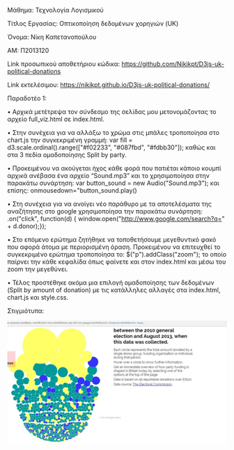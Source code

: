 Μάθημα: Τεχνολογία Λογισμικού



Τίτλος Εργασίας: Οπτικοποίηση δεδομένων χορηγιών (UK)

Όνομα: Νίκη Καπετανοπούλου

ΑΜ: Π2013120


Link προσωπικού αποθετήριου κώδικα: https://github.com/Nikikpt/D3js-uk-political-donations

Link εκτελέσιμου:
https://nikikpt.github.io/D3js-uk-political-donations/



Παραδοτέο 1:

•	Αρχικά μετέτρεψα τον σύνδεσμο της σελίδας μου μετονομάζοντας το αρχείο full_viz.html σε index.html.

•	Στην συνέχεια για να αλλάξω το χρώμα στις μπάλες τροποποίησα στο chart.js την συγκεκριμένη γραμμή: var fill = d3.scale.ordinal().range(["#f02233", "#087fbd", "#fdbb30"]); καθώς και στα 3 πεδία ομαδοποίησης Split by party.

•	Προκειμένου να ακούγεται ήχος κάθε φορά που πατιέται κάποιο κουμπί αρχικά ανέβασα ένα αρχείο “Sound.mp3” και το χρησιμοποίησα στην παρακάτω συνάρτηση:
var button_sound = new Audio("Sound.mp3");
και επίσης: onmousedown="button_sound.play()

•	Στη συνέχεια για να ανοίγει νέο παράθυρο με τα αποτελέσματα της αναζήτησης στο google χρησιμοποίησα την παρακάτω συνάρτηση:
.on("click", function(d) { window.open("http://www.google.com/search?q=" + d.donor);});

•	Στο επόμενο ερώτημα ζητήθηκε να τοποθετήσουμε μεγεθυντικό φακό που αφορά άτομα με περιορισμένη όραση. Προκειμένου να επιτευχθεί το συγκεκριμένο ερώτημα τροποποίησα το: $("p").addClass("zoom");
το οποίο παίρνει την κάθε κεφαλίδα όπως φαίνετε και στον index.html και μέσω του zoom την μεγεθύνει. 

•	Τέλος προστέθηκε ακόμα μια επιλογή ομαδοποίησης των δεδομένων (Split by amount of donation) με τις κατάλληλες αλλαγές στα index.html, chart.js και style.css.


Στιγμιότυπα:


![ScreenShot](two.jpg)



